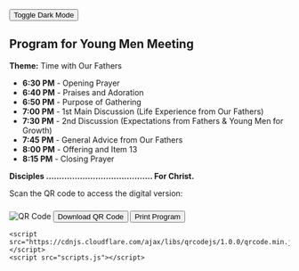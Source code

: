 
<!DOCTYPE html>
<html lang="en">
<head>
    <meta charset="UTF-8">
    <meta name="viewport" content="width=device-width, initial-scale=1.0">
    <title>QR Code Generator</title>
    <link rel="stylesheet" href="styles.css">
</head>
<body>
    <button class="btn-print" onclick="toggleDarkMode()">Toggle Dark Mode</button>
    <div class="container">
        <h2>Program for Young Men Meeting</h2>
        <p><strong>Theme:</strong> Time with Our Fathers</p>
        <ul>
            <li><strong>6:30 PM</strong> - Opening Prayer</li>
            <li><strong>6:40 PM</strong> - Praises and Adoration</li>
            <li><strong>6:50 PM</strong> - Purpose of Gathering</li>
            <li><strong>7:00 PM</strong> - 1st Main Discussion (Life Experience from Our Fathers)</li>
            <li><strong>7:30 PM</strong> - 2nd Discussion (Expectations from Fathers & Young Men for Growth)</li>
            <li><strong>7:45 PM</strong> - General Advice from Our Fathers</li>
            <li><strong>8:00 PM</strong> - Offering and Item 13</li>
            <li><strong>8:15 PM</strong> - Closing Prayer</li>
        </ul>
        <p><strong>Disciples ………………………………….. For Christ.</strong></p>
        <div id="qrcode"></div>
        <p>Scan the QR code to access the digital version:</p>
        <img id="qrImage" src="" alt="QR Code" style="margin-top: 10px;"/>
        <button class="btn-download" id="download">Download QR Code</button>
        <button class="btn-print" onclick="window.print()">Print Program</button>
    </div>

    <script src="https://cdnjs.cloudflare.com/ajax/libs/qrcodejs/1.0.0/qrcode.min.js"></script>
    <script src="scripts.js"></script>
</body>
</html>
